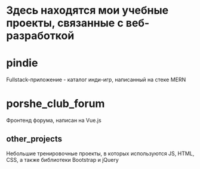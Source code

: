 # Здесь находятся мои учебные проекты, связанные с веб-разработкой

# pindie
Fullstack-приложение - каталог инди-игр, написанный на стеке MERN

# porshe_club_forum
Фронтенд форума, написан на Vue.js

## other_projects
Небольшие тренировочные проекты, в которых используются JS, HTML, CSS, а также библиотеки Bootstrap и jQuery
